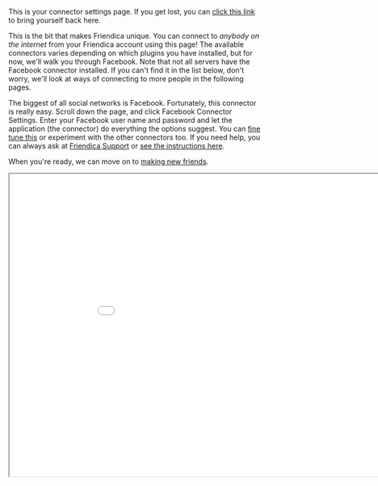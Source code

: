 This is your connector settings page.  If you get lost, you can <a href="help/network">click this link</a> to bring yourself back here.

This is the bit that makes Friendica unique.  You can connect to <i>anybody on the internet</i> from your Friendica account using this page!  The available connectors varies depending on which plugins you have installed, but for now, we'll walk you through Facebook.  Note that not all servers have the Facebook connector installed.  If you can't find it in the list below, don't worry, we'll look at ways of connecting to more people in the following pages.  

The biggest of all social networks is Facebook.  Fortunately, this connector is really easy.  Scroll down the page, and click Facebook Connector Settings.  Enter your Facebook user name and password and let the application (the connector) do everything the options suggest.  You can <a href="https://github.com/friendica/friendica/wiki/How-to:-Friendica%E2%80%99s-Facebook-connector" target="_blank">fine tune this</a> or experiment with the other connectors too.  If you need help, you can always ask at <a href="http://helpers.pyxis.uberspace.de/profile/helpers" target="_blank">Friendica Support</a> or <a href="help/Connectors" target="_blank">see the instructions here</a>.

When you're ready, we can move on to <a href="help/makingnewfriends">making new friends</a>.



<iframe src="settings/connectors" width="950" height="600"></iframe>


